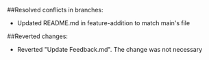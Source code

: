 ##Resolved conflicts in branches:
  - Updated README.md in feature-addition to match main's file
 
##Reverted changes:
  - Reverted "Update Feedback.md". The change was not necessary
